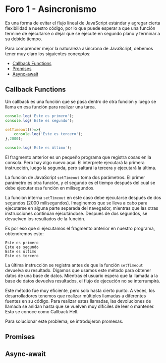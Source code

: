 # Foro 1 - Asincronismo

Es una forma de evitar el flujo lineal de JavaScript estándar y agregar cierta flexibilidad a nuestro código, por lo que puede esperar a que una función termine de ejecutarse o dejar que se ejecute en segundo plano y terminar a su debido tiempo.  

Para comprender mejor la naturaleza asíncrona de JavaScript, debemos tener muy claro los siguientes conceptos: 
- [Callback Functions](#callback-functions)
- [Promises](#promises)
- [Async-await](#async-await)

## Callback Functions
Un callback es una función que se pasa dentro de otra función y luego se llama en esa función para realizar una tarea.
```js
console.log('Este es primero');
console.log('Este es segundo');

setTimeout(()=>{
    console.log('Este es tercero');
},2000);

console.log('Este es último');
```  
El fragmento anterior es un pequeño programa que registra cosas en la consola. Pero hay algo nuevo aquí. El intérprete ejecutará la primera instrucción, luego la segunda, pero saltará la tercera y ejecutará la última.  

La función de JavaScript `setTimeout` toma dos parámetros. El primer parámetro es otra función, y el segundo es el tiempo después del cual se debe ejecutar esa función en milisegundos.  

La función interna `setTimeout` en este caso debe ejecutarse después de dos segundos (2000 milisegundos). Imaginemos que se lleva a cabo para ejecutarse en alguna parte separada del navegador, mientras que las otras instrucciones continúan ejecutándose. Después de dos segundos, se devuelven los resultados de la función.  

Es por eso que si ejecutamos el fragmento anterior en nuestro programa, obtendremos esto:
```
Este es primero
Este es segundo
Este es último
Este es tercero
```  

La última instrucción se registra antes de que la función `setTimeout` devuelva su resultado. Digamos que usamos este método para obtener datos de una base de datos. Mientras el usuario espera que la llamada a la base de datos devuelva resultados, el flujo de ejecución no se interrumpirá.  

Este método fue muy eficiente, pero solo hasta cierto punto. A veces, los desarrolladores tenemos que realizar múltiples llamadas a diferentes fuentes en su código. Para realizar estas llamadas, las devoluciones de llamada se anidan hasta que se vuelven muy difíciles de leer o mantener. Esto se conoce como Callback Hell.

Para solucionar este problema, se introdujeron promesas.

## Promises


## Async-await
